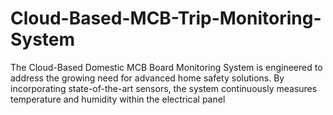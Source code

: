 # Cloud-Based-MCB-Trip-Monitoring-System
The Cloud-Based Domestic MCB Board Monitoring System is engineered  to address the growing need for advanced home safety solutions. By incorporating  state-of-the-art sensors, the system continuously measures temperature and  humidity within the electrical panel
